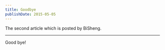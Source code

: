 ```yaml
---
title: Goodbye
publishDate: 2015-05-05
---
```


The second article which is posted by BiSheng.

---

Good bye!
